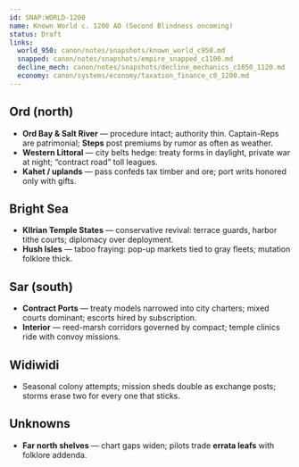 ```yaml
---
id: SNAP:WORLD-1200
name: Known World c. 1200 AO (Second Blindness oncoming)
status: Draft
links:
  world_950: canon/notes/snapshots/known_world_c950.md
  snapped: canon/notes/snapshots/empire_snapped_c1100.md
  decline_mech: canon/notes/snapshots/decline_mechanics_c1050_1120.md
  economy: canon/systems/economy/taxation_finance_c0_1200.md
---
```


## Ord (north)
- **Ord Bay & Salt River** — procedure intact; authority thin. Captain-Reps are patrimonial; **Steps** post premiums by rumor as often as weather.
- **Western Littoral** — city belts hedge: treaty forms in daylight, private war at night; “contract road” toll leagues. 
- **Kahet / uplands** — pass confeds tax timber and ore; port writs honored only with gifts.

## Bright Sea
- **Kllrian Temple States** — conservative revival: terrace guards, harbor tithe courts; diplomacy over deployment.  
- **Hush Isles** — taboo fraying: pop-up markets tied to gray fleets; mutation folklore thick.

## Sar (south)
- **Contract Ports** — treaty models narrowed into city charters; mixed courts dominant; escorts hired by subscription.  
- **Interior** — reed-marsh corridors governed by compact; temple clinics ride with convoy missions.

## Widiwidi
- Seasonal colony attempts; mission sheds double as exchange posts; storms erase two for every one that sticks.

## Unknowns
- **Far north shelves** — chart gaps widen; pilots trade **errata leafs** with folklore addenda.